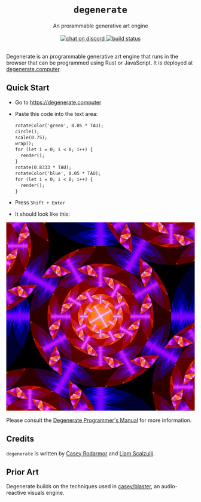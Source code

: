 <h1 align="center"><code>degenerate</code></h1>
<div align="center">An prorammable generative art engine</div>
<br>
<div align="center">
  <a href="https://discord.gg/87cjuz4FYg">
    <img src="https://img.shields.io/discord/695580069837406228?logo=discord" alt="chat on discord">
  </a>
  <a href="https://github.com/casey/degenerate/actions">
    <img src="https://github.com/casey/degenerate/workflows/CI/badge.svg" alt="build status">
  </a>
</div>
<br>

Degenerate is an programmable generative art engine that runs in the browser
that can be programmed using Rust or JavaScript. It is deployed at
[degenerate.computer](https://degenerate.computer).

Quick Start
-----------

- Go to https://degenerate.computer

- Paste this code into the text area:
  ```
  rotateColor('green', 0.05 * TAU);
  circle();
  scale(0.75);
  wrap();
  for (let i = 0; i < 8; i++) {
    render();
  }
  rotate(0.8333 * TAU);
  rotateColor('blue', 0.05 * TAU);
  for (let i = 0; i < 8; i++) {
    render();
  }
  ```

- Press `Shift + Enter`

- It should look like this:

![gorgeous example image](example.jpg)

Please consult the
[Degenerate Programmer's Manual](https://degenerate.computer/man) for more
information.

Credits
-------

`degenerate` is written by [Casey Rodarmor](https://rodarmor.com) and
[Liam Scalzulli](https://liam.rs).

Prior Art
---------

Degenerate builds on the techniques used in
[casey/blaster](https://github.com/casey/blaster), an audio-reactive visuals
engine.
